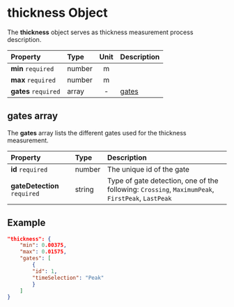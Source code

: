 # **thickness** Object

The **thickness** object serves as thickness measurement process description.

| Property             | Type   | Unit | Description           |
| :------------------- | :----- | :--: | :-------------------- |
| **min** `required`   | number |  m   |                       |
| **max** `required`   | number |  m   |                       |
| **gates** `required` | array  |  -   | [gates](#gates-array) |


## **gates** array

The **gates** array lists the different gates used for the thickness measurement. 

| Property                     | Type   | Description                                                                       |
| :--------------------------- | :----- | :-------------------------------------------------------------------------------- |
| **id** `required`            | number | The unique id of the gate                                                         |
| **gateDetection** `required` | string | Type of gate detection, one of the following: `Crossing`, `MaximumPeak`, `FirstPeak`, `LastPeak` |

## Example

```json
"thickness": {
    "min": 0.00375,
    "max": 0.01575,
    "gates": [
        {
        "id": 1,
        "timeSelection": "Peak"
        }
    ]
}
```

